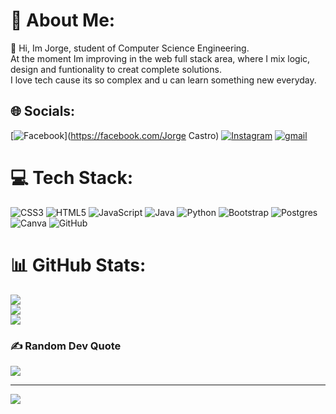 # 💫 About Me:
👋 Hi, Im Jorge, student of Computer Science Engineering.<br>At the moment Im improving in the web full stack area, where I mix logic, design and funtionality to creat complete solutions.<br>I love tech cause its so complex and u can learn something new everyday.


## 🌐 Socials:
[![Facebook](https://img.shields.io/badge/Facebook-%231877F2.svg?logo=Facebook&logoColor=white)](https://facebook.com/Jorge Castro) [![Instagram](https://img.shields.io/badge/Instagram-%23E4405F.svg?logo=Instagram&logoColor=white)](https://instagram.com/_jorgecm) [![gmail](https://img.shields.io/badge/Email-D14836?logo=gmail&logoColor=white)](mailto:jorge.casmore@gmail.com) 

# 💻 Tech Stack:
![CSS3](https://img.shields.io/badge/css3-%231572B6.svg?style=for-the-badge&logo=css3&logoColor=white) ![HTML5](https://img.shields.io/badge/html5-%23E34F26.svg?style=for-the-badge&logo=html5&logoColor=white) ![JavaScript](https://img.shields.io/badge/javascript-%23323330.svg?style=for-the-badge&logo=javascript&logoColor=%23F7DF1E) ![Java](https://img.shields.io/badge/java-%23ED8B00.svg?style=for-the-badge&logo=openjdk&logoColor=white) ![Python](https://img.shields.io/badge/python-3670A0?style=for-the-badge&logo=python&logoColor=ffdd54) ![Bootstrap](https://img.shields.io/badge/bootstrap-%238511FA.svg?style=for-the-badge&logo=bootstrap&logoColor=white) ![Postgres](https://img.shields.io/badge/postgres-%23316192.svg?style=for-the-badge&logo=postgresql&logoColor=white) ![Canva](https://img.shields.io/badge/Canva-%2300C4CC.svg?style=for-the-badge&logo=Canva&logoColor=white) ![GitHub](https://img.shields.io/badge/github-%23121011.svg?style=for-the-badge&logo=github&logoColor=white)
# 📊 GitHub Stats:
![](https://github-readme-stats.vercel.app/api?username=meJorge&theme=date_night&hide_border=false&include_all_commits=true&count_private=true)<br/>
![](https://nirzak-streak-stats.vercel.app/?user=meJorge&theme=date_night&hide_border=false)<br/>
![](https://github-readme-stats.vercel.app/api/top-langs/?username=meJorge&theme=date_night&hide_border=false&include_all_commits=true&count_private=true&layout=compact)

### ✍️ Random Dev Quote
![](https://quotes-github-readme.vercel.app/api?type=horizontal&theme=radical)

---
[![](https://visitcount.itsvg.in/api?id=meJorge&icon=0&color=1)](https://visitcount.itsvg.in)

<!-- Proudly created with GPRM ( https://gprm.itsvg.in ) -->
